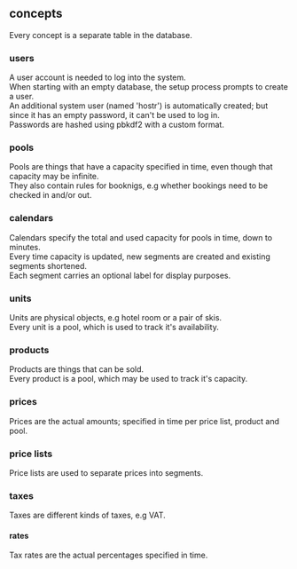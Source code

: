
## concepts
Every concept is a separate table in the database.

### users
A user account is needed to log into the system.<br>
When starting with an empty database, the setup process prompts to create a user.<br>
An additional system user (named 'hostr') is automatically created; but since it has an empty password, it can't be used to log in.<br>
Passwords are hashed using pbkdf2 with a custom format.

### pools
Pools are things that have a capacity specified in time, even though that capacity may be infinite.<br>
They also contain rules for booknigs, e.g whether bookings need to be checked in and/or out.<br>

### calendars
Calendars specify the total and used capacity for pools in time, down to minutes.<br>
Every time capacity is updated, new segments are created and existing segments shortened.<br>
Each segment carries an optional label for display purposes.

### units
Units are physical objects, e.g hotel room or a pair of skis.<br>
Every unit is a pool, which is used to track it's availability.

### products
Products are things that can be sold.<br>
Every product is a pool, which may be used to track it's capacity.

### prices
Prices are the actual amounts; specified in time per price list, product and pool.

### price lists
Price lists are used to separate prices into segments.

### taxes
Taxes are different kinds of taxes, e.g VAT.

#### rates
Tax rates are the actual percentages specified in time.